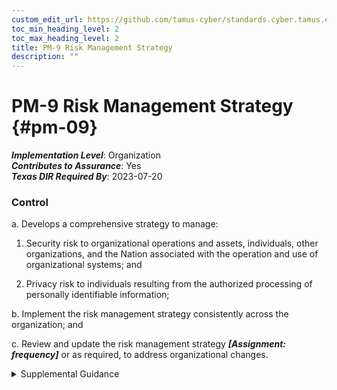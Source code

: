 ```yaml
---
custom_edit_url: https://github.com/tamus-cyber/standards.cyber.tamus.edu/tree/main/static/content/tamus.edu/TAMUS_profile.xml
toc_min_heading_level: 2
toc_max_heading_level: 2
title: PM-9 Risk Management Strategy
description: ""
---
```


# PM-9 Risk Management Strategy {#pm-09}

_**Implementation Level**_: Organization\
_**Contributes to Assurance**_: Yes\
_**Texas DIR Required By**_: 2023-07-20

### Control

a. Develops a comprehensive strategy to manage:

1. Security risk to organizational operations and assets, individuals, other organizations, and the Nation associated with the operation and use of organizational systems; and

2. Privacy risk to individuals resulting from the authorized processing of personally identifiable information;

b. Implement the risk management strategy consistently across the organization; and

c. Review and update the risk management strategy _**[Assignment: frequency]**_ or as required, to address organizational changes.

<details>
  <summary>Supplemental Guidance</summary>

a. Develops a comprehensive strategy to manage:

1. Security risk to organizational operations and assets, individuals, other organizations, and the Nation associated with the operation and use of organizational systems; and

2. Privacy risk to individuals resulting from the authorized processing of personally identifiable information;

b. Implement the risk management strategy consistently across the organization; and

c. Review and update the risk management strategy _**[Assignment: frequency]**_ or as required, to address organizational changes.

</details>

